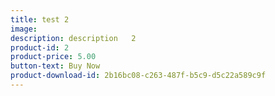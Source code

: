 ```yaml
---
title: test 2
image:
description: description   2
product-id: 2
product-price: 5.00
button-text: Buy Now
product-download-id: 2b16bc08-c263-487f-b5c9-d5c22a589c9f
---
```

